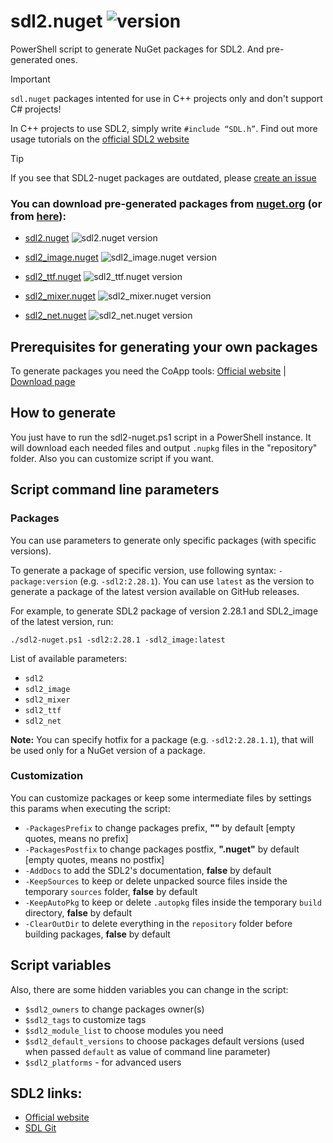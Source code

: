 # sdl2.nuget ![version](https://img.shields.io/github/v/tag/kosmotema/sdl2-nuget?label=version)

PowerShell script to generate NuGet packages for SDL2. And pre-generated ones.

> [!IMPORTANT]
> `sdl.nuget` packages intented for use in C++ projects only and don't support C# projects!
> 
> In C++ projects to use SDL2, simply write `#include “SDL.h”`. Find out more usage tutorials on the [official SDL2 website](https://wiki.libsdl.org/SDL2/Tutorials)

> [!TIP]
> If you see that SDL2-nuget packages are outdated, please [create an issue](https://github.com/kosmotema/sdl2-nuget/issues/new)

### You can download pre-generated packages from [nuget.org](https://nuget.org) (or from [here](https://github.com/kosmotema/sdl2-nuget/releases/)):

- [sdl2.nuget](https://www.nuget.org/packages/sdl2.nuget/) ![sdl2.nuget version](https://img.shields.io/nuget/v/sdl2.nuget?label=)

- [sdl2_image.nuget](https://www.nuget.org/packages/sdl2_image.nuget/) ![sdl2_image.nuget version](https://img.shields.io/nuget/v/sdl2_image.nuget?label=)
- [sdl2_ttf.nuget](https://www.nuget.org/packages/sdl2_ttf.nuget/) ![sdl2_ttf.nuget version](https://img.shields.io/nuget/v/sdl2_ttf.nuget?label=)
- [sdl2_mixer.nuget](https://www.nuget.org/packages/sdl2_mixer.nuget/) ![sdl2_mixer.nuget version](https://img.shields.io/nuget/v/sdl2_mixer.nuget?label=)
- [sdl2_net.nuget](https://www.nuget.org/packages/sdl2_net.nuget/) ![sdl2_net.nuget version](https://img.shields.io/nuget/v/sdl2_net.nuget?label=)

## Prerequisites for generating your own packages

To generate packages you need the CoApp tools: [Official website](http://coapp.org) | [Download page](http://coapp.org/pages/releases.html)

## How to generate

You just have to run the sdl2-nuget.ps1 script in a PowerShell instance.
It will download each needed files and output `.nupkg` files in the "repository" folder.
Also you can customize script if you want.

## Script command line parameters

### Packages

You can use parameters to generate only specific packages (with specific versions).

To generate a package of specific version, use following syntax: `-package:version` (e.g. `-sdl2:2.28.1`). You can use `latest` as the version to generate a package of the latest version available on GitHub releases.

For example, to generate SDL2 package of version 2.28.1 and SDL2_image of the latest version, run:

```
./sdl2-nuget.ps1 -sdl2:2.28.1 -sdl2_image:latest
```

List of available parameters:

- `sdl2`
- `sdl2_image`
- `sdl2_mixer`
- `sdl2_ttf`
- `sdl2_net`

**Note:** You can specify hotfix for a package (e.g. `-sdl2:2.28.1.1`), that will be used only for a NuGet version of a package.

### Customization

You can customize packages or keep some intermediate files by settings this params when executing the script:

- `-PackagesPrefix` to change packages prefix, **""** by default [empty quotes, means no prefix]
- `-PackagesPostfix` to change packages postfix, **".nuget"** by default [empty quotes, means no postfix]
- `-AddDocs` to add the SDL2's documentation, **false** by default
- `-KeepSources` to keep or delete unpacked source files inside the temporary `sources` folder, **false** by default
- `-KeepAutoPkg` to keep or delete `.autopkg` files inside the temporary `build` directory, **false** by default
- `-ClearOutDir` to delete everything in the `repository` folder before building packages, **false** by default

## Script variables

Also, there are some hidden variables you can change in the script:

- `$sdl2_owners` to change packages owner(s)
- `$sdl2_tags` to customize tags
- `$sdl2_module_list` to choose modules you need
- `$sdl2_default_versions` to choose packages default versions (used when passed `default` as value of command line parameter)
- `$sdl2_platforms` - for advanced users

## SDL2 links:

- [Official website](https://www.libsdl.org)
- [SDL Git](https://github.com/orgs/libsdl-org)
